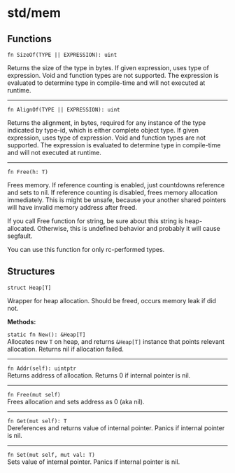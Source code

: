 # std/mem
## Functions
```jule
fn SizeOf(TYPE || EXPRESSION): uint
```
Returns the size of the type in bytes. If given expression, uses type of expression. Void and function types are not supported. The expression is evaluated to determine type in compile-time and will not executed at runtime.

---

```jule
fn AlignOf(TYPE || EXPRESSION): uint
```
Returns the alignment, in bytes, required for any instance of the type indicated by type-id, which is either complete object type. If given expression, uses type of expression. Void and function types are not supported. The expression is evaluated to determine type in compile-time and will not executed at runtime.

---

```jule
fn Free(h: T)
```
Frees memory. If reference counting is enabled, just countdowns reference and sets to nil. If reference counting is disabled, frees memory allocation immediately. This is might be unsafe, because your another shared pointers will have invalid memory address after freed.

If you call Free function for string, be sure about this string is heap-allocated. Otherwise, this is undefined behavior and probably it will cause segfault.

You can use this function for only rc-performed types.

## Structures

```jule
struct Heap[T]
```
Wrapper for heap allocation. Should be freed, occurs memory leak if did not.

**Methods:**

`static fn New(): &Heap[T]`\
Allocates new `T` on heap, and returns `&Heap[T]` instance that points relevant allocation. Returns nil if allocation failed.

---

`fn Addr(self): uintptr`\
Returns address of allocation. Returns 0 if internal pointer is nil.

---

`fn Free(mut self)`\
Frees allocation and sets address as 0 (aka nil).

---

`fn Get(mut self): T`\
Dereferences and returns value of internal pointer. Panics if internal pointer is nil.

---

`fn Set(mut self, mut val: T)`\
Sets value of internal pointer. Panics if internal pointer is nil.
